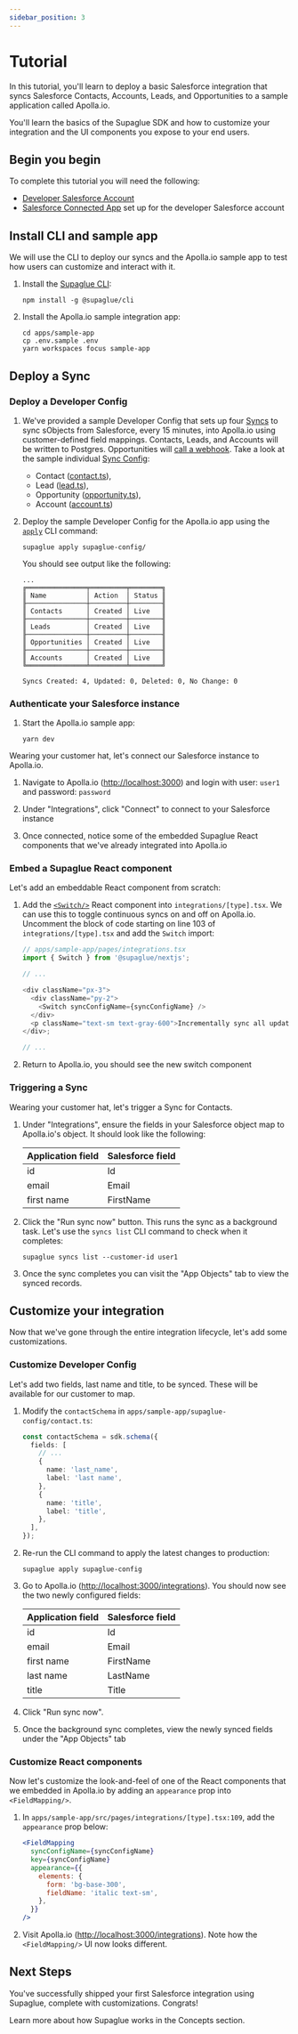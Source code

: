 ```yaml
---
sidebar_position: 3
---
```


# Tutorial

In this tutorial, you'll learn to deploy a basic Salesforce integration that syncs Salesforce Contacts, Accounts, Leads, and Opportunities to a sample application called Apolla.io.

You'll learn the basics of the Supaglue SDK and how to customize your integration and the UI components you expose to your end users.

## Begin you begin

To complete this tutorial you will need the following:

- [Developer Salesforce Account](https://developer.salesforce.com/)
- [Salesforce Connected App](references/setup_salesforce) set up for the developer Salesforce account

## Install CLI and sample app

We will use the CLI to deploy our syncs and the Apolla.io sample app to test how users can customize and interact with it.

1. Install the [Supaglue CLI](cli):

   ```shell
   npm install -g @supaglue/cli
   ```

1. Install the Apolla.io sample integration app:

   ```shell
   cd apps/sample-app
   cp .env.sample .env
   yarn workspaces focus sample-app
   ```

## Deploy a Sync

### Deploy a Developer Config

1. We've provided a sample Developer Config that sets up four [Syncs](concepts/sync) to sync sObjects from Salesforce, every 15 minutes, into Apolla.io using customer-defined field mappings. Contacts, Leads, and Accounts will be written to Postgres. Opportunities will [call a webhook](https://github.com/supaglue-labs/supaglue/blob/0.1.0/apps/sample-app/pages/api/_sync/index.ts). Take a look at the sample individual [Sync Config](concepts/developer_config#sync-config):

   - Contact ([contact.ts](https://github.com/supaglue-labs/supaglue/blob/v0.1.0/apps/sample-app/supaglue-config/contact.ts)),
   - Lead ([lead.ts](https://github.com/supaglue-labs/supaglue/blob/v0.1.0/apps/sample-app/supaglue-config/lead.ts)),
   - Opportunity ([opportunity.ts](https://github.com/supaglue-labs/supaglue/blob/v0.1.0/apps/sample-app/supaglue-config/opportunity.ts)),
   - Account ([account.ts](https://github.com/supaglue-labs/supaglue/blob/v0.1.0/apps/sample-app/supaglue-config/account.ts))

1. Deploy the sample Developer Config for the Apolla.io app using the [`apply`](cli/#commands) CLI command:

   ```shell
   supaglue apply supaglue-config/
   ```

   You should see output like the following:

   ```console
   ...
   ╔═══════════════╤═════════╤════════╗
   ║ Name          │ Action  │ Status ║
   ╟───────────────┼─────────┼────────╢
   ║ Contacts      │ Created │ Live   ║
   ╟───────────────┼─────────┼────────╢
   ║ Leads         │ Created │ Live   ║
   ╟───────────────┼─────────┼────────╢
   ║ Opportunities │ Created │ Live   ║
   ╟───────────────┼─────────┼────────╢
   ║ Accounts      │ Created │ Live   ║
   ╚═══════════════╧═════════╧════════╝

   Syncs Created: 4, Updated: 0, Deleted: 0, No Change: 0
   ```

### Authenticate your Salesforce instance

1. Start the Apolla.io sample app:

   ```shell
   yarn dev
   ```

Wearing your customer hat, let's connect our Salesforce instance to Apolla.io.

1. Navigate to Apolla.io ([http://localhost:3000](http://localhost:3000)) and login with user: `user1` and password: `password`

1. Under "Integrations", click "Connect" to connect to your Salesforce instance

1. Once connected, notice some of the embedded Supaglue React components that we've already integrated into Apolla.io

### Embed a Supaglue React component

Let's add an embeddable React component from scratch:

1. Add the [`<Switch/>`](react-components/#switch) React component into `integrations/[type].tsx`. We can use this to toggle continuous syncs on and off on Apolla.io. Uncomment the block of code starting on line 103 of `integrations/[type].tsx` and add the `Switch` import:

   ```typescript
   // apps/sample-app/pages/integrations.tsx
   import { Switch } from '@supaglue/nextjs';

   // ...

   <div className="px-3">
     <div className="py-2">
       <Switch syncConfigName={syncConfigName} />
     </div>
     <p className="text-sm text-gray-600">Incrementally sync all updated contacts every 15 minutes.</p>
   </div>;

   // ...
   ```

1. Return to Apolla.io, you should see the new switch component

### Triggering a Sync

Wearing your customer hat, let's trigger a Sync for Contacts.

1. Under "Integrations", ensure the fields in your Salesforce object map to Apolla.io's object. It should look like the following:

   | Application field | Salesforce field |
   | ----------------- | ---------------- |
   | id                | Id               |
   | email             | Email            |
   | first name        | FirstName        |

1. Click the "Run sync now" button. This runs the sync as a background task. Let's use the `syncs list` CLI command to check when it completes:

   ```shell
   supaglue syncs list --customer-id user1
   ```

1. Once the sync completes you can visit the "App Objects" tab to view the synced records.

## Customize your integration

Now that we've gone through the entire integration lifecycle, let's add some customizations.

### Customize Developer Config

Let's add two fields, last name and title, to be synced. These will be available for our customer to map.

1. Modify the `contactSchema` in `apps/sample-app/supaglue-config/contact.ts`:

   ```typescript
   const contactSchema = sdk.schema({
     fields: [
       // ...
       {
         name: 'last_name',
         label: 'last name',
       },
       {
         name: 'title',
         label: 'title',
       },
     ],
   });
   ```

1. Re-run the CLI command to apply the latest changes to production:

   ```shell
   supaglue apply supaglue-config
   ```

1. Go to Apolla.io ([http://localhost:3000/integrations](http://localhost:3000/integrations)). You should now see the two newly configured fields:

   | Application field | Salesforce field |
   | ----------------- | ---------------- |
   | id                | Id               |
   | email             | Email            |
   | first name        | FirstName        |
   | last name         | LastName         |
   | title             | Title            |

1. Click "Run sync now".

1. Once the background sync completes, view the newly synced fields under the "App Objects" tab

### Customize React components

Now let's customize the look-and-feel of one of the React components that we embedded in Apolla.io by adding an `appearance` prop into `<FieldMapping/>`.

1. In `apps/sample-app/src/pages/integrations/[type].tsx:109`, add the `appearance` prop below:

   ```jsx
   <FieldMapping
     syncConfigName={syncConfigName}
     key={syncConfigName}
     appearance={{
       elements: {
         form: 'bg-base-300',
         fieldName: 'italic text-sm',
       },
     }}
   />
   ```

2. Visit Apolla.io ([http://localhost:3000/integrations](http://localhost:3000/integrations)). Note how the `<FieldMapping/>` UI now looks different.

## Next Steps

You've successfully shipped your first Salesforce integration using Supaglue, complete with customizations. Congrats!

Learn more about how Supaglue works in the Concepts section.
